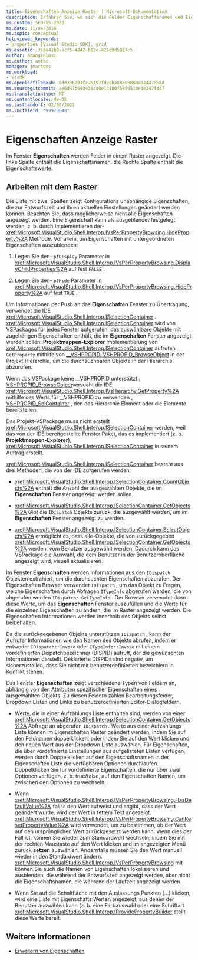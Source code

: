 ```yaml
---
title: Eigenschaften Anzeige Raster | Microsoft-Dokumentation
description: Erfahren Sie, wo sich die Felder Eigenschaftsnamen und Eigenschaftswerte im Raster des Eigenschaftenfenster befinden und wie Sie mit dem Raster beim Erweitern von Eigenschaften arbeiten.
ms.custom: SEO-VS-2020
ms.date: 11/04/2016
ms.topic: conceptual
helpviewer_keywords:
- properties [Visual Studio SDK], grid
ms.assetid: 318e41b0-acf5-4842-b85e-421c9d5927c5
author: acangialosi
ms.author: anthc
manager: jmartens
ms.workload:
- vssdk
ms.openlocfilehash: 0dd336701fc25497fdecba8b5b9860a02447558d
ms.sourcegitcommit: ae6d47b09a439cd0e13180f5e89510e3e347fd47
ms.translationtype: MT
ms.contentlocale: de-DE
ms.lasthandoff: 02/08/2021
ms.locfileid: "99970048"
---
```

# <a name="properties-display-grid"></a>Eigenschaften Anzeige Raster

Im Fenster **Eigenschaften** werden Felder in einem Raster angezeigt. Die linke Spalte enthält die Eigenschaftsnamen. die Rechte Spalte enthält die Eigenschaftswerte.

## <a name="work-with-the-grid"></a>Arbeiten mit dem Raster

Die Liste mit zwei Spalten zeigt Konfigurations unabhängige Eigenschaften, die zur Entwurfszeit und ihren aktuellen Einstellungen geändert werden können. Beachten Sie, dass möglicherweise nicht alle Eigenschaften angezeigt werden. Eine Eigenschaft kann als ausgeblendet festgelegt werden, z. b. durch Implementieren der- <xref:Microsoft.VisualStudio.Shell.Interop.IVsPerPropertyBrowsing.HideProperty%2A> Methode. Vor allem, um Eigenschaften mit untergeordneten Eigenschaften auszublenden:

1. Legen Sie den- `pfDisplay` Parameter in <xref:Microsoft.VisualStudio.Shell.Interop.IVsPerPropertyBrowsing.DisplayChildProperties%2A> auf fest `FALSE` .

2. Legen Sie den- `pfHide` Parameter in <xref:Microsoft.VisualStudio.Shell.Interop.IVsPerPropertyBrowsing.HideProperty%2A> auf fest `TRUE` .

Um Informationen per Push an das **Eigenschaften** Fenster zu Übertragung, verwendet die IDE <xref:Microsoft.VisualStudio.Shell.Interop.ISelectionContainer> . <xref:Microsoft.VisualStudio.Shell.Interop.ISelectionContainer> wird von VSPackages für jedes Fenster aufgerufen, das auswählbare Objekte mit zugehörigen Eigenschaften enthält, die im **Eigenschaften** Fenster angezeigt werden sollen. **Projektmappen-Explorer** Implementierung von <xref:Microsoft.VisualStudio.Shell.Interop.ISelectionContainer> aufrufen `GetProperty` mithilfe von [__VSHPROPID. VSHPROPID_BrowseObject](<xref:Microsoft.VisualStudio.Shell.Interop.__VSHPROPID.VSHPROPID_BrowseObject>) in der Projekt Hierarchie, um die durchsuchbaren Objekte in der Hierarchie abzurufen.

Wenn das VSPackage keine __VSHPROPID unterstützt [. VSHPROPID_BrowseObject](<xref:Microsoft.VisualStudio.Shell.Interop.__VSHPROPID.VSHPROPID_BrowseObject>)versucht die IDE, <xref:Microsoft.VisualStudio.Shell.Interop.IVsHierarchy.GetProperty%2A> mithilfe des Werts für __VSHPROPID zu verwenden [. VSHPROPID_SelContainer](<xref:Microsoft.VisualStudio.Shell.Interop.__VSHPROPID.VSHPROPID_SelContainer>) , den das Hierarchie Element oder die Elemente bereitstellen.

Das Projekt-VSPackage muss nicht erstellt <xref:Microsoft.VisualStudio.Shell.Interop.ISelectionContainer> werden, weil das von der IDE bereitgestellte Fenster Paket, das es implementiert (z. b. **Projektmappen-Explorer**), <xref:Microsoft.VisualStudio.Shell.Interop.ISelectionContainer> in seinem Auftrag erstellt.

<xref:Microsoft.VisualStudio.Shell.Interop.ISelectionContainer> besteht aus drei Methoden, die von der IDE aufgerufen werden:

- <xref:Microsoft.VisualStudio.Shell.Interop.ISelectionContainer.CountObjects%2A> enthält die Anzahl der ausgewählten Objekte, die im **Eigenschaften** Fenster angezeigt werden sollen.

- <xref:Microsoft.VisualStudio.Shell.Interop.ISelectionContainer.GetObjects%2A> Gibt die `IDispatch` Objekte zurück, die ausgewählt werden, um im **Eigenschaften** Fenster angezeigt zu werden.

- <xref:Microsoft.VisualStudio.Shell.Interop.ISelectionContainer.SelectObjects%2A> ermöglicht es, dass alle-Objekte, die von zurückgegeben <xref:Microsoft.VisualStudio.Shell.Interop.ISelectionContainer.GetObjects%2A> werden, vom Benutzer ausgewählt werden. Dadurch kann das VSPackage die Auswahl, die dem Benutzer in der Benutzeroberfläche angezeigt wird, visuell aktualisieren.

Im Fenster **Eigenschaften** werden Informationen aus den `IDispatch` Objekten extrahiert, um die durchsuchten Eigenschaften abzurufen. Der Eigenschaften Browser verwendet `IDispatch` , um das Objekt zu Fragen, welche Eigenschaften durch Abfragen `ITypeInfo` abgerufen werden, die von abgerufen werden `IDispatch::GetTypeInfo` . Der Browser verwendet dann diese Werte, um das **Eigenschaften** Fenster auszufüllen und die Werte für die einzelnen Eigenschaften zu ändern, die im Raster angezeigt werden. Die Eigenschaften Informationen werden innerhalb des Objekts selbst beibehalten.

Da die zurückgegebenen Objekte unterstützen `IDispatch` , kann der Aufrufer Informationen wie den Namen des Objekts abrufen, indem er entweder `IDispatch::Invoke` oder `ITypeInfo::Invoke` mit einem vordefinierten Dispatchbezeichner (DISPID) aufruft, der die gewünschten Informationen darstellt. Deklarierte DISPIDs sind negativ, um sicherzustellen, dass Sie nicht mit benutzerdefinierten bezeichlern in Konflikt stehen.

Das Fenster **Eigenschaften** zeigt verschiedene Typen von Feldern an, abhängig von den Attributen spezifischer Eigenschaften eines ausgewählten Objekts. Zu diesen Feldern zählen Bearbeitungsfelder, Dropdown Listen und Links zu benutzerdefinierten Editor-Dialogfeldern.

- Werte, die in einer Aufzählungs Liste enthalten sind, werden von einer <xref:Microsoft.VisualStudio.Shell.Interop.ISelectionContainer.GetObjects%2A> Abfrage an abgerufen `IDispatch` . Werte aus einer Aufzählungs Liste können im Eigenschaften Raster geändert werden, indem Sie auf den Feldnamen doppelklicken, oder indem Sie auf den Wert klicken und den neuen Wert aus der Dropdown Liste auswählen. Für Eigenschaften, die über vordefinierte Einstellungen aus aufgelisteten Listen verfügen, werden durch Doppelklicken auf den Eigenschaftsnamen in der Eigenschaften Liste die verfügbaren Optionen durchlaufen. Doppelklicken Sie für vordefinierte Eigenschaften, die nur über zwei Optionen verfügen, z. b. true/false, auf den Eigenschaften Namen, um zwischen den Optionen zu wechseln.

- Wenn <xref:Microsoft.VisualStudio.Shell.Interop.IVsPerPropertyBrowsing.HasDefaultValue%2A> `false` den Wert aufweist und angibt, dass der Wert geändert wurde, wird der Wert in fettem Text angezeigt. <xref:Microsoft.VisualStudio.Shell.Interop.IVsPerPropertyBrowsing.CanResetPropertyValue%2A> wird verwendet, um zu bestimmen, ob der Wert auf den ursprünglichen Wert zurückgesetzt werden kann. Wenn dies der Fall ist, können Sie wieder zum Standardwert wechseln, indem Sie mit der rechten Maustaste auf den Wert klicken und im angezeigten Menü zurück **setzen** auswählen. Andernfalls müssen Sie den Wert manuell wieder in den Standardwert ändern. <xref:Microsoft.VisualStudio.Shell.Interop.IVsPerPropertyBrowsing> mit können Sie auch die Namen von Eigenschaften lokalisieren und ausblenden, die während der Entwurfszeit angezeigt werden, aber nicht die Eigenschaftsnamen, die während der Laufzeit angezeigt werden.

- Wenn Sie auf die Schaltfläche mit den Auslassungs Punkten (...) klicken, wird eine Liste mit Eigenschafts Werten angezeigt, aus denen der Benutzer auswählen kann (z. b. eine Farbauswahl oder eine Schriftart <xref:Microsoft.VisualStudio.Shell.Interop.IProvidePropertyBuilder> stellt diese Werte bereit.

## <a name="see-also"></a>Weitere Informationen

- [Erweitern von Eigenschaften](../../extensibility/internals/extending-properties.md)
